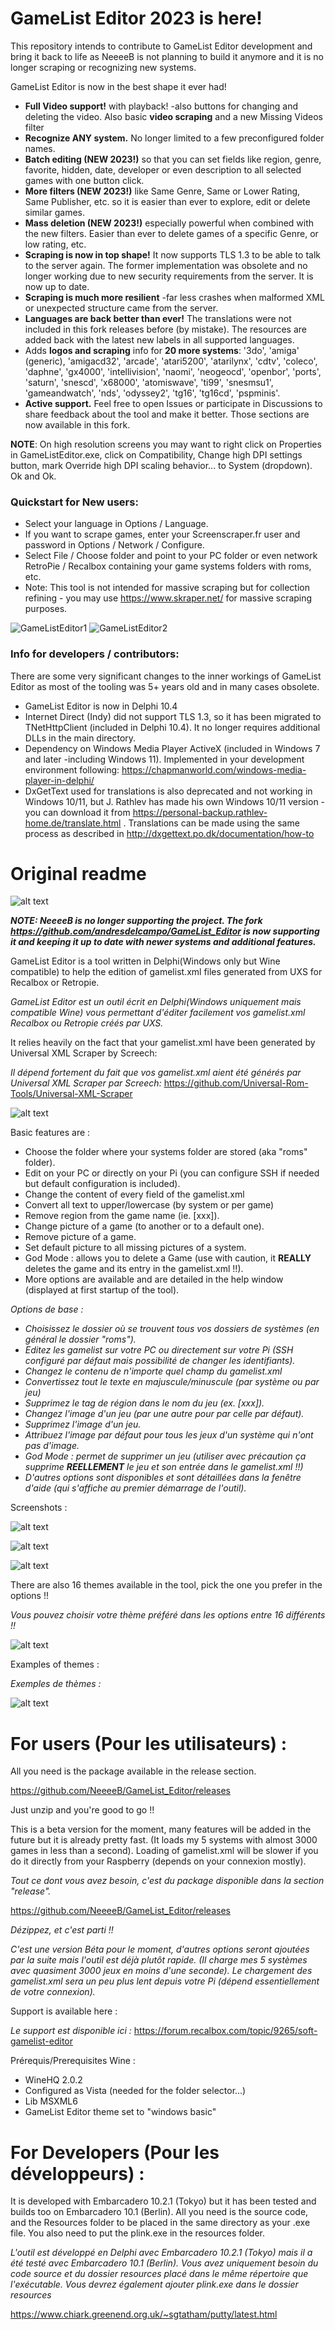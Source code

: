 # GameList Editor 2023 is here!
This repository intends to contribute to GameList Editor development and bring it back to life as NeeeeB is not planning to build it anymore and it is no longer scraping or recognizing new systems.

GameList Editor is now in the best shape it ever had! 
* **Full Video support!** with playback! -also buttons for changing and deleting the video. Also basic **video scraping** and a new Missing Videos filter 
* **Recognize ANY system.** No longer limited to a few preconfigured folder names.
* **Batch editing (NEW 2023!)** so that you can set fields like region, genre, favorite, hidden, date, developer or even description to all selected games with one button click.
* **More filters (NEW 2023!)** like Same Genre, Same or Lower Rating, Same Publisher, etc. so it is easier than ever to explore, edit or delete similar games.
* **Mass deletion (NEW 2023!)** especially powerful when combined with the new filters. Easier than ever to delete games of a specific Genre, or low rating, etc.
* **Scraping is now in top shape!** It now supports TLS 1.3 to be able to talk to the server again. The former implementation was obsolete and no longer working due to new security requirements from the server. It is now up to date.
* **Scraping is much more resilient** -far less crashes when malformed XML or unexpected structure came from the server.
* **Languages are back better than ever!** The translations were not included in this fork releases before (by mistake). The resources are added back with the latest new labels in all supported languages.
* Adds **logos and scraping** info for **20 more systems**: '3do', 'amiga' (generic), 'amigacd32', 'arcade', 'atari5200', 'atarilynx', 'cdtv', 'coleco', 'daphne', 'gx4000', 'intellivision', 'naomi', 'neogeocd', 'openbor', 'ports', 'saturn', 'snescd', 'x68000', 'atomiswave', 'ti99', 'snesmsu1', 'gameandwatch', 'nds', 'odyssey2', 'tg16', 'tg16cd', 'pspminis'. 
* **Active support.** Feel free to open Issues or participate in Discussions to share feedback about the tool and make it better. Those sections are now available in this fork.

**NOTE**: On high resolution screens you may want to right click on Properties in GameListEditor.exe, click on Compatibility, Change high DPI settings button, mark Override high DPI scaling behavior... to System (dropdown). Ok and Ok. 

### Quickstart for New users:
- Select your language in Options / Language.
- If you want to scrape games, enter your Screenscraper.fr user and password in Options / Network / Configure.
- Select File / Choose folder and point to your PC folder or even network RetroPie / Recalbox containing your game systems folders with roms, etc.
- Note: This tool is not intended for massive scraping but for collection refining - you may use https://www.skraper.net/ for massive scraping purposes.

![GameListEditor1](https://user-images.githubusercontent.com/33843515/147408123-9b64fbbb-200e-4188-9f26-b7ee55af07d5.png)
![GameListEditor2](https://user-images.githubusercontent.com/33843515/147408203-ff75b5da-4b4a-484c-b771-fa0eb2b887c1.png)

### Info for developers / contributors:
There are some very significant changes to the inner workings of GameList Editor as most of the tooling was 5+ years old and in many cases obsolete.
* GameList Editor is now in Delphi 10.4
* Internet Direct (Indy) did not support TLS 1.3, so it has been migrated to TNetHttpClient (included in Delphi 10.4). It no longer requires additional DLLs in the main directory.
* Dependency on Windows Media Player ActiveX (included in Windows 7 and later -including Windows 11). Implemented in your development environment following: https://chapmanworld.com/windows-media-player-in-delphi/
* DxGetText used for translations is also deprecated and not working in Windows 10/11, but J. Rathlev has made his own Windows 10/11 version -you can download it from https://personal-backup.rathlev-home.de/translate.html . Translations can be made using the same process as described in http://dxgettext.po.dk/documentation/how-to


# Original readme
![alt text](https://github.com/NeeeeB/GameList_Editor/blob/master/Images/logo.png)

***NOTE: NeeeeB is no longer supporting the project. The fork https://github.com/andresdelcampo/GameList_Editor is now supporting it and keeping it up to date with newer systems and additional features.***

GameList Editor is a tool written in Delphi(Windows only but Wine compatible) to help the edition of gamelist.xml files generated from UXS for Recalbox or Retropie.

*GameList Editor est un outil écrit en Delphi(Windows uniquement mais compatible Wine) vous permettant d'éditer facilement vos gamelist.xml Recalbox ou Retropie créés par UXS.*

It relies heavily on the fact that your gamelist.xml have been generated by Universal XML Scraper by Screech:

*Il dépend fortement du fait que vos gamelist.xml aient été générés par Universal XML Scraper par Screech:*
https://github.com/Universal-Rom-Tools/Universal-XML-Scraper

![alt text](https://github.com/NeeeeB/GameList_Editor/blob/master/Images/Presentation/Capture.PNG)

Basic features are :
- Choose the folder where your systems folder are stored (aka "roms" folder).
- Edit on your PC or directly on your Pi (you can configure SSH if needed but default configuration is included).
- Change the content of every field of the gamelist.xml
- Convert all text to upper/lowercase (by system or per game)
- Remove region from the game name (ie. [xxx]).
- Change picture of a game (to another or to a default one).
- Remove picture of a game.
- Set default picture to all missing pictures of a system.
- God Mode : allows you to delete a Game (use with caution, it **REALLY** deletes the game and its entry in the gamelist.xml !!).
- More options are available and are detailed in the help window (displayed at first startup of the tool).

*Options de base :*
- *Choisissez le dossier où se trouvent tous vos dossiers de systèmes (en général le dossier "roms").*
- *Editez les gamelist sur votre PC ou directement sur votre Pi (SSH configuré par défaut mais possibilité de changer les identifiants).*
- *Changez le contenu de n'importe quel champ du gamelist.xml*
- *Convertissez tout le texte en majuscule/minuscule (par système ou par jeu)*
- *Supprimez le tag de région dans le nom du jeu (ex. [xxx]).*
- *Changez l'image d'un jeu (par une autre pour par celle par défaut).*
- *Supprimez l'image d'un jeu.*
- *Attribuez l'image par défaut pour tous les jeux d'un système qui n'ont pas d'image.*
- *God Mode : permet de supprimer un jeu (utiliser avec précaution ça supprime **REELLEMENT** le jeu et son entrée dans le gamelist.xml !!)*
- *D'autres options sont disponibles et sont détaillées dans la fenêtre d'aide (qui s'affiche au premier démarrage de l'outil).*

Screenshots :

![alt text](https://github.com/NeeeeB/GameList_Editor/blob/master/Images/Presentation/Capture2.PNG)

![alt text](https://github.com/NeeeeB/GameList_Editor/blob/master/Images/Presentation/Capture3.PNG)

![alt text](https://github.com/NeeeeB/GameList_Editor/blob/master/Images/Presentation/Capture4.PNG)

There are also 16 themes available in the tool, pick the one you prefer in the options !!

*Vous pouvez choisir votre thème préféré dans les options entre 16 différents !!*

![alt text](https://github.com/NeeeeB/GameList_Editor/blob/master/Images/Presentation/Capture5.PNG)

Examples of themes :

*Exemples de thèmes :*

![alt text](https://github.com/NeeeeB/GameList_Editor/blob/master/Images/Presentation/mosaic.png)

# For users (Pour les utilisateurs) :
All you need is the package available in the release section.

https://github.com/NeeeeB/GameList_Editor/releases

Just unzip and you're good to go !!

This is a beta version for the moment, many features will be added in the future but it is already pretty fast.
(It loads my 5 systems with almost 3000 games in less than a second).
Loading of gamelist.xml will be slower if you do it directly from your Raspberry (depends on your connexion mostly).

*Tout ce dont vous avez besoin, c'est du package disponible dans la section "release".*

https://github.com/NeeeeB/GameList_Editor/releases

*Dézippez, et c'est parti !!*

*C'est une version Béta pour le moment, d'autres options seront ajoutées par la suite mais l'outil est déjà plutôt rapide.
(Il charge mes 5 systèmes avec quasiment 3000 jeux en moins d'une seconde).
Le chargement des gamelist.xml sera un peu plus lent depuis votre Pi (dépend essentiellement de votre connexion).*

Support is available here :

*Le support est disponible ici :*
https://forum.recalbox.com/topic/9265/soft-gamelist-editor

Prérequis/Prerequisites Wine :

- WineHQ 2.0.2
- Configured as Vista (needed for the folder selector...)
- Lib MSXML6
- GameList Editor theme set to "windows basic"


# For Developers (Pour les développeurs) :
It is developed with Embarcadero 10.2.1 (Tokyo) but it has been tested and builds too on Embarcadero 10.1 (Berlin).
All you need is the source code, and the Resources folder to be placed in the same directory as your .exe file.
You also need to put the plink.exe in the resources folder.

*L'outil est développé en Delphi avec Embarcadero 10.2.1 (Tokyo) mais il a été testé avec Embarcadero 10.1 (Berlin).
Vous avez uniquement besoin du code source et du dossier resources placé dans le même répertoire que l'exécutable.
Vous devrez également ajouter plink.exe dans le dossier resources*

https://www.chiark.greenend.org.uk/~sgtatham/putty/latest.html



